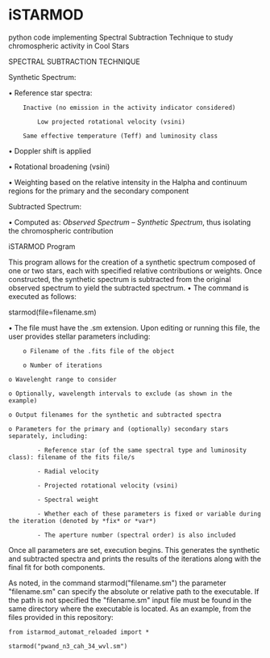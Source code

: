 # iSTARMOD
python code implementing Spectral Subtraction Technique to study chromospheric activity in Cool Stars

SPECTRAL SUBTRACTION TECHNIQUE

Synthetic Spectrum:

  •	Reference star spectra:
  
	    Inactive (no emission in the activity indicator considered)
     
    	    Low projected rotational velocity (vsini)
	 
	    Same effective temperature (Teff) and luminosity class
     
  •	Doppler shift is applied
  
  •	Rotational broadening (vsini)
  
  •	Weighting based on the relative intensity in the Halpha and continuum regions for the primary and the secondary component
  

Subtracted Spectrum:

  •	Computed as: *Observed Spectrum – Synthetic Spectrum*, thus isolating the chromospheric contribution
  


iSTARMOD Program

This program allows for the creation of a synthetic spectrum composed of one or two stars, each with specified relative contributions or weights. Once constructed, the synthetic spectrum is subtracted from the original observed spectrum to yield the subtracted spectrum.
  •	The command is executed as follows:

starmod(file=filename.sm)

  •	The file must have the .sm extension. Upon editing or running this file, the user provides stellar parameters including:
  
    	o Filename of the .fits file of the object
     	
      	o Number of iterations
       	
	o Wavelenght range to consider

 	o Optionally, wavelength intervals to exclude (as shown in the example)

  	o Output filenames for the synthetic and subtracted spectra

   	o Parameters for the primary and (optionally) secondary stars separately, including:
    
        	- Reference star (of the same spectral type and luminosity class): filename of the fits file/s
	
        	- Radial velocity
	
        	- Projected rotational velocity (vsini)
	
        	- Spectral weight  
	
        	- Whether each of these parameters is fixed or variable during the iteration (denoted by *fix* or *var*)
	
        	- The aperture number (spectral order) is also included
        
Once all parameters are set, execution begins. This generates the synthetic and subtracted spectra and prints the results of the iterations along with the final fit for both components.

As noted, in the command starmod("filename.sm") the parameter "filename.sm" can specify the absolute or relative path to the executable. If the path is not specified the "filename.sm" input file must be found  in the same directory where the executable is located. As an example, from the files provided in this repository:



	from istarmod_automat_reloaded import *

	starmod("pwand_n3_cah_34_wvl.sm")

